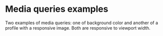 # Media queries examples

Two examples of media queries: one of background color and another of a profile with a responsive image. Both are responsive to viewport width.
